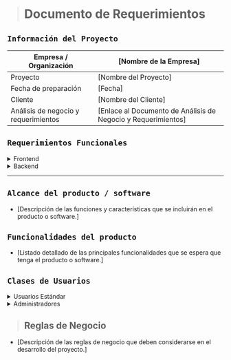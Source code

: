 > # Documento de Requerimientos

## `Información del Proyecto`

| Empresa / Organización | [Nombre de la Empresa] |
| --- | --- |
| Proyecto | [Nombre del Proyecto] |
| Fecha de preparación | [Fecha] |
| Cliente | [Nombre del Cliente] |
| Análisis de negocio y requerimientos | [Enlace al Documento de Análisis de Negocio y Requerimientos] |


## `Requerimientos Funcionales`

<details>
<summary>Frontend</summary>

-  Requerimiento 1
-  Requerimiento 2
-  ...

</details>

<details>
<summary>Backend</summary>

- Requerimiento 1
- Requerimiento 2
- ...

</details>

---

## `Alcance del producto / software`

- [Descripción de las funciones y características que se incluirán en el producto o software.]

## `Funcionalidades del producto`

- [Listado detallado de las principales funcionalidades que se espera que tenga el producto o software.]


## `Clases de Usuarios`

<details>
<summary>Usuarios Estándar</summary>

- [Características y necesidades específicas]

</details>

<details>

<summary>Administradores</summary>

- [Funciones y privilegios especiales]

</details>


> ## Reglas de Negocio

- [Descripción de las reglas de negocio que deben considerarse en el desarrollo del proyecto.]

